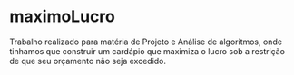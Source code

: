 # maximoLucro
Trabalho realizado para matéria de Projeto e Análise de algoritmos, onde tinhamos que construir um cardápio que maximiza o lucro sob  a restrição de que seu orçamento não seja excedido.
